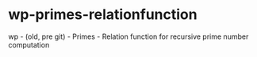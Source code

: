 # wp-primes-relationfunction
wp - (old, pre git) - Primes - Relation function for recursive prime number computation
